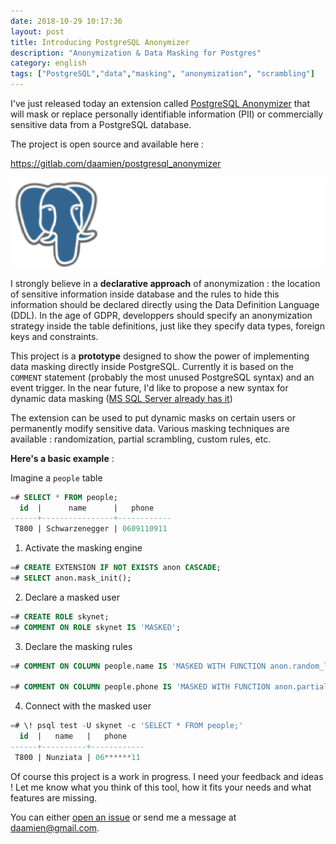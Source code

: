 ```yaml
---
date: 2018-10-29 10:17:36
layout: post
title: Introducing PostgreSQL Anonymizer
description: "Anonymization & Data Masking for Postgres"
category: english
tags: ["PostgreSQL","data","masking", "anonymization", "scrambling"]
---
```


I've just released today an extension called [PostgreSQL Anonymizer] that will
mask or replace personally identifiable information (PII) or commercially
sensitive data from a PostgreSQL database.

The project is open source and available here :

<https://gitlab.com/daamien/postgresql_anonymizer>

[PostgreSQL Anonymizer]: https://gitlab.com/daamien/postgresql_anonymizer

<!--MORE-->

![PostgreSQL Anonymizer](https://raw.githubusercontent.com/daamien/blog/gh-pages/assets/img/postgresql_anonymizer.banner.gif)

I strongly believe in  a **declarative approach** of anonymization : the location
of sensitive information inside database and the rules to hide this information
should be declared directly using the Data Definition Language (DDL).
In the age of GDPR, developpers should specify an anonymization strategy
inside the table definitions, just like they specify data types, foreign
keys and constraints.

This project is a **prototype** designed to show the power of implementing
data masking directly inside PostgreSQL. Currently it is based on the `COMMENT`
statement (probably the most unused PostgreSQL syntax) and an event trigger.
In the near future, I'd like to propose a new syntax for dynamic data masking
([MS SQL Server already has it])

[MS SQL Server already has it]: https://docs.microsoft.com/sql/relational-databases/security/dynamic-data-masking?view=sql-server-2017

The extension can be used to put dynamic masks on certain users or permanently
modify sensitive data. Various masking techniques are available : randomization,
partial scrambling, custom rules, etc.

__Here's a basic example__ :

Imagine a `people` table

```sql
=# SELECT * FROM people;
  id  |      name      |   phone
------+----------------+------------
 T800 | Schwarzenegger | 0609110911
```

1. Activate the masking engine

```sql
=# CREATE EXTENSION IF NOT EXISTS anon CASCADE;
=# SELECT anon.mask_init();
```

2. Declare a masked user

```sql
=# CREATE ROLE skynet;
=# COMMENT ON ROLE skynet IS 'MASKED';
```

3. Declare the masking rules

```sql
=# COMMENT ON COLUMN people.name IS 'MASKED WITH FUNCTION anon.random_last_name()';

=# COMMENT ON COLUMN people.phone IS 'MASKED WITH FUNCTION anon.partial(phone,2,$$******$$,2)';
```

4. Connect with the masked user

```sql
=# \! psql test -U skynet -c 'SELECT * FROM people;'
  id  |   name   |   phone
------+----------+------------
 T800 | Nunziata | 06******11
```


Of course this project is a work in progress. I need your feedback and
ideas ! Let me know what you think of this tool, how it fits your needs and
what features are missing.

You can either [open an issue] or send me a message at <daamien@gmail.com>.

[open an issue]: https://gitlab.com/daamien/postgresql_anonymizer/issues
